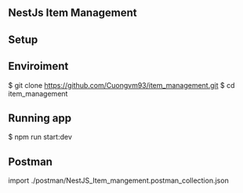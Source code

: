 ## NestJs Item Management
## Setup
## Enviroiment
$ git clone https://github.com/Cuongvm93/item_management.git
$ cd item_management

## Running app

$ npm run start:dev
## Postman

import ./postman/NestJS_Item_mangement.postman_collection.json

